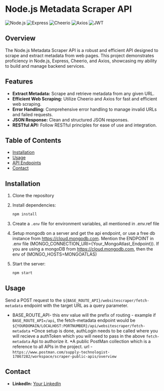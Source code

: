 # Node.js Metadata Scraper API

![Node.js](https://img.shields.io/badge/Node.js-339933?style=for-the-badge&logo=nodedotjs&logoColor=white)
![Express](https://img.shields.io/badge/Express-000000?style=for-the-badge&logo=express&logoColor=white)
![Cheerio](https://img.shields.io/badge/Cheerio-FFD700?style=for-the-badge&logo=cheerio&logoColor=black)
![Axios](https://img.shields.io/badge/Axios-671DDF?style=for-the-badge&logo=axios&logoColor=white)
![JWT](https://img.shields.io/badge/JWT-black?style=for-the-badge&logo=JSON%20web%20tokens)

## Overview

The Node.js Metadata Scraper API is a robust and efficient API designed to scrape and extract metadata from web pages. This project demonstrates proficiency in Node.js, Express, Cheerio, and Axios, showcasing my ability to build and manage backend services.

## Features

- **Extract Metadata:** Scrape and retrieve metadata from any given URL.
- **Efficient Web Scraping:** Utilize Cheerio and Axios for fast and efficient web scraping.
- **Error Handling:** Comprehensive error handling to manage invalid URLs and failed requests.
- **JSON Response:** Clean and structured JSON responses.
- **RESTful API:** Follow RESTful principles for ease of use and integration.

## Table of Contents

- [Installation](#installation)
- [Usage](#usage)
- [API Endpoints](#api-endpoints)
- [Contact](#Contact)

## Installation

1. Clone the repository

2. Install dependencies:

    ```bash
    npm install
    ```

3. Create a `.env` file for environment variables, all mentioned in .env.ref file

4. Setup mongodb on a server and get the api endpoint, or use a free db instance from https://cloud.mongodb.com. Mention the ENDPOINT in .env file (MONGO_CONNECTION_URI={Your_MongoAtlast_Endpoint}). If you are using a mongoDB from https://cloud.mongodb.com, then the env of (MONGO_HOSTS=MONGOATLAS)

5. Start the server:

    ```bash
    npm start
    ```
## Usage
Send a POST request to the `${BASE_ROUTE_API}/websitescraper/fetch-metadata` endpoint with the target URL as a query parameter.
* BASE_ROUTE_API- this env value will the prefix of routing - example if `BASE_ROUTE_API=/api`, the fetch-metadata endpoint would be `${YOURDOMAIN/LOCALHOST:PORTNUMBER}/api/websitescraper/fetch-metadata`
*Once setup is done, authLogin needs to be called where you will recieve a authToken which you will need to pass in the above `fetch-metadata` Api to authorize it.
*A public PostMan collection which is a reference to all APIs in the project. url - `https://www.postman.com/supply-technologist-17867282/workspace/scraper-public-apis/overview`

## Contact
- **LinkedIn:** [Your LinkedIn](https://www.linkedin.com/in/vinayak-iyer-65610b17)
